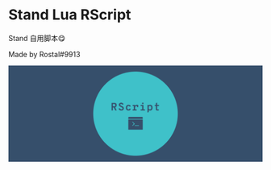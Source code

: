 # Stand Lua RScript

Stand 自用脚本😋

Made by Rostal#9913



![rscript_cover_photo](docs\image\rscript_cover_photo.png)
